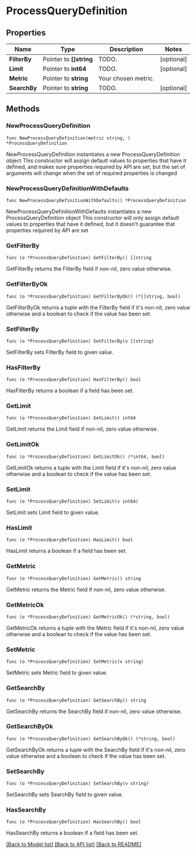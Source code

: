 # ProcessQueryDefinition

## Properties

Name | Type | Description | Notes
------------ | ------------- | ------------- | -------------
**FilterBy** | Pointer to **[]string** | TODO. | [optional] 
**Limit** | Pointer to **int64** | TODO. | [optional] 
**Metric** | Pointer to **string** | Your chosen metric. | 
**SearchBy** | Pointer to **string** | TODO. | [optional] 

## Methods

### NewProcessQueryDefinition

`func NewProcessQueryDefinition(metric string, ) *ProcessQueryDefinition`

NewProcessQueryDefinition instantiates a new ProcessQueryDefinition object
This constructor will assign default values to properties that have it defined,
and makes sure properties required by API are set, but the set of arguments
will change when the set of required properties is changed

### NewProcessQueryDefinitionWithDefaults

`func NewProcessQueryDefinitionWithDefaults() *ProcessQueryDefinition`

NewProcessQueryDefinitionWithDefaults instantiates a new ProcessQueryDefinition object
This constructor will only assign default values to properties that have it defined,
but it doesn't guarantee that properties required by API are set

### GetFilterBy

`func (o *ProcessQueryDefinition) GetFilterBy() []string`

GetFilterBy returns the FilterBy field if non-nil, zero value otherwise.

### GetFilterByOk

`func (o *ProcessQueryDefinition) GetFilterByOk() (*[]string, bool)`

GetFilterByOk returns a tuple with the FilterBy field if it's non-nil, zero value otherwise
and a boolean to check if the value has been set.

### SetFilterBy

`func (o *ProcessQueryDefinition) SetFilterBy(v []string)`

SetFilterBy sets FilterBy field to given value.

### HasFilterBy

`func (o *ProcessQueryDefinition) HasFilterBy() bool`

HasFilterBy returns a boolean if a field has been set.

### GetLimit

`func (o *ProcessQueryDefinition) GetLimit() int64`

GetLimit returns the Limit field if non-nil, zero value otherwise.

### GetLimitOk

`func (o *ProcessQueryDefinition) GetLimitOk() (*int64, bool)`

GetLimitOk returns a tuple with the Limit field if it's non-nil, zero value otherwise
and a boolean to check if the value has been set.

### SetLimit

`func (o *ProcessQueryDefinition) SetLimit(v int64)`

SetLimit sets Limit field to given value.

### HasLimit

`func (o *ProcessQueryDefinition) HasLimit() bool`

HasLimit returns a boolean if a field has been set.

### GetMetric

`func (o *ProcessQueryDefinition) GetMetric() string`

GetMetric returns the Metric field if non-nil, zero value otherwise.

### GetMetricOk

`func (o *ProcessQueryDefinition) GetMetricOk() (*string, bool)`

GetMetricOk returns a tuple with the Metric field if it's non-nil, zero value otherwise
and a boolean to check if the value has been set.

### SetMetric

`func (o *ProcessQueryDefinition) SetMetric(v string)`

SetMetric sets Metric field to given value.


### GetSearchBy

`func (o *ProcessQueryDefinition) GetSearchBy() string`

GetSearchBy returns the SearchBy field if non-nil, zero value otherwise.

### GetSearchByOk

`func (o *ProcessQueryDefinition) GetSearchByOk() (*string, bool)`

GetSearchByOk returns a tuple with the SearchBy field if it's non-nil, zero value otherwise
and a boolean to check if the value has been set.

### SetSearchBy

`func (o *ProcessQueryDefinition) SetSearchBy(v string)`

SetSearchBy sets SearchBy field to given value.

### HasSearchBy

`func (o *ProcessQueryDefinition) HasSearchBy() bool`

HasSearchBy returns a boolean if a field has been set.


[[Back to Model list]](../README.md#documentation-for-models) [[Back to API list]](../README.md#documentation-for-api-endpoints) [[Back to README]](../README.md)



